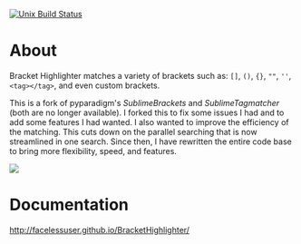 [![Unix Build Status][travis-image]][travis-link]
# About
Bracket Highlighter matches a variety of brackets such as: `[]`, `()`, `{}`, `""`, `''`, `<tag></tag>`, and even custom brackets.

This is a fork of pyparadigm's _SublimeBrackets_ and _SublimeTagmatcher_ (both are no longer available).  I forked this to fix some issues I had and to add some features I had wanted.  I also wanted to improve the efficiency of the matching.  This cuts down on the parallel searching that is now streamlined in one search.  Since then, I have rewritten the entire code base to bring more flexibility, speed, and features.

<img src="http://dl.dropbox.com/u/342698/BracketHighlighter/Example1.png" border="0">

# Documentation
http://facelessuser.github.io/BracketHighlighter/

[travis-image]: https://img.shields.io/travis/facelessuser/BracketHighlighter.svg
[travis-link]: https://travis-ci.org/facelessuser/BracketHighlighter
